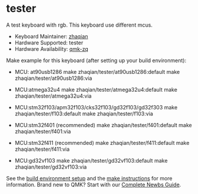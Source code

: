 # tester

A test keyboard with rgb.
This keyboard use different mcus.

* Keyboard Maintainer: [zhaqian](https://github.com/zhaqian12)
* Hardware Supported: tester
* Hardware Availability: [qmk-zq](https://github.com/zhaqian12/qmk_firmware)

Make example for this keyboard (after setting up your build environment):

* MCU: at90usb1286
    make zhaqian/tester/at90usb1286:default
    make zhaqian/tester/at90usb1286:via

* MCU:atmega32u4
    make zhaqian/tester/atmega32u4:default
    make zhaqian/tester/atmega32u4:via

* MCU:stm32f103/apm32f103/cks32f103/gd32f103/gd32f303
    make zhaqian/tester/f103:default
    make zhaqian/tester/f103:via

* MCU:stm32f401 (recommended)
    make zhaqian/tester/f401:default
    make zhaqian/tester/f401:via

* MCU:stm32f411 (recommended)
    make zhaqian/tester/f411:default
    make zhaqian/tester/f411:via

* MCU:gd32vf103
    make zhaqian/tester/gd32vf103:default
    make zhaqian/tester/gd32vf103:via

See the [build environment setup](https://docs.qmk.fm/#/getting_started_build_tools) and the [make instructions](https://docs.qmk.fm/#/getting_started_make_guide) for more information. Brand new to QMK? Start with our [Complete Newbs Guide](https://docs.qmk.fm/#/newbs).
 